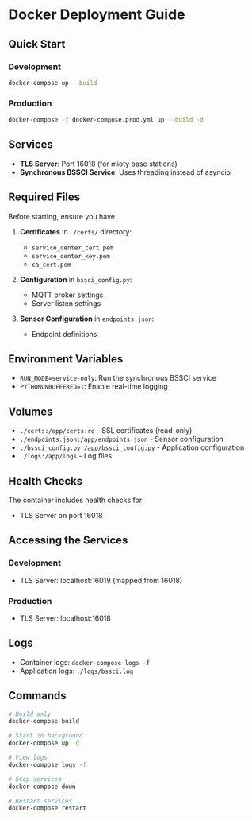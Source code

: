
# Docker Deployment Guide

## Quick Start

### Development
```bash
docker-compose up --build
```

### Production
```bash
docker-compose -f docker-compose.prod.yml up --build -d
```

## Services

- **TLS Server**: Port 16018 (for mioty base stations)
- **Synchronous BSSCI Service**: Uses threading instead of asyncio

## Required Files

Before starting, ensure you have:

1. **Certificates** in `./certs/` directory:
   - `service_center_cert.pem`
   - `service_center_key.pem` 
   - `ca_cert.pem`

2. **Configuration** in `bssci_config.py`:
   - MQTT broker settings
   - Server listen settings

3. **Sensor Configuration** in `endpoints.json`:
   - Endpoint definitions

## Environment Variables

- `RUN_MODE=service-only`: Run the synchronous BSSCI service
- `PYTHONUNBUFFERED=1`: Enable real-time logging

## Volumes

- `./certs:/app/certs:ro` - SSL certificates (read-only)
- `./endpoints.json:/app/endpoints.json` - Sensor configuration
- `./bssci_config.py:/app/bssci_config.py` - Application configuration
- `./logs:/app/logs` - Log files

## Health Checks

The container includes health checks for:
- TLS Server on port 16018

## Accessing the Services

### Development
- TLS Server: localhost:16019 (mapped from 16018)

### Production  
- TLS Server: localhost:16018

## Logs

- Container logs: `docker-compose logs -f`
- Application logs: `./logs/bssci.log`

## Commands

```bash
# Build only
docker-compose build

# Start in background
docker-compose up -d

# View logs
docker-compose logs -f

# Stop services
docker-compose down

# Restart services
docker-compose restart
```

